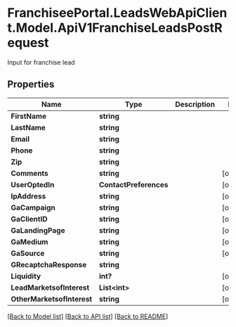 # FranchiseePortal.LeadsWebApiClient.Model.ApiV1FranchiseLeadsPostRequest
Input for franchise lead

## Properties

Name | Type | Description | Notes
------------ | ------------- | ------------- | -------------
**FirstName** | **string** |  | 
**LastName** | **string** |  | 
**Email** | **string** |  | 
**Phone** | **string** |  | 
**Zip** | **string** |  | 
**Comments** | **string** |  | [optional] 
**UserOptedIn** | **ContactPreferences** |  | [optional] 
**IpAddress** | **string** |  | [optional] 
**GaCampaign** | **string** |  | [optional] 
**GaClientID** | **string** |  | [optional] 
**GaLandingPage** | **string** |  | [optional] 
**GaMedium** | **string** |  | [optional] 
**GaSource** | **string** |  | [optional] 
**GRecaptchaResponse** | **string** |  | 
**Liquidity** | **int?** |  | [optional] 
**LeadMarketsofInterest** | **List&lt;int&gt;** |  | [optional] 
**OtherMarketsofInterest** | **string** |  | [optional] 

[[Back to Model list]](../README.md#documentation-for-models) [[Back to API list]](../README.md#documentation-for-api-endpoints) [[Back to README]](../README.md)

